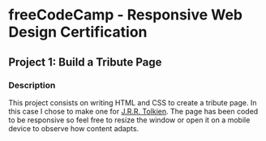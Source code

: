 # freeCodeCamp - Responsive Web Design Certification
## Project 1: Build a Tribute Page
### Description
This project consists on writing HTML and CSS to create a tribute page. In this case I chose to make one for [J.R.R. Tolkien](https://en.wikipedia.org/wiki/J._R._R._Tolkien). The page has been coded to be responsive so feel free to resize the window or open it on a mobile device to observe how content adapts.